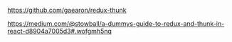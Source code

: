 https://github.com/gaearon/redux-thunk

https://medium.com/@stowball/a-dummys-guide-to-redux-and-thunk-in-react-d8904a7005d3#.wofgmh5nq